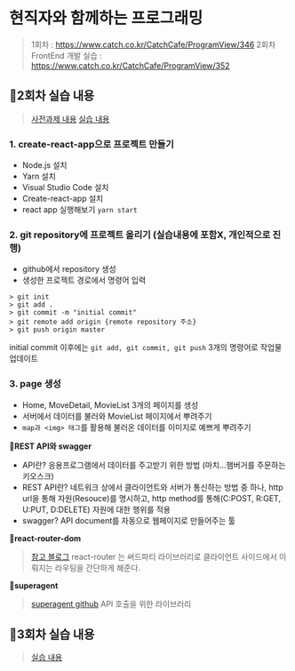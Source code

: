 # 현직자와 함께하는 프로그래밍

> 1회차 : https://www.catch.co.kr/CatchCafe/ProgramView/346
> 2회차 FrontEnd 개발 실습 : https://www.catch.co.kr/CatchCafe/ProgramView/352

## 🍎2회차 실습 내용

> [사전과제 내용](https://www.notion.so/2-9f611527f10a4ff493cd568cf89fc204)
> [실습 내용](https://www.notion.so/2-befab0f864b54410a5fc919602960701)

### 1. create-react-app으로 프로젝트 만들기

- Node.js 설치
- Yarn 설치
- Visual Studio Code 설치
- Create-react-app 설치
- react app 실행해보기 `yarn start`

### 2. git repository에 프로젝트 올리기 (실습내용에 포함X, 개인적으로 진행)

- github에서 repository 생성
- 생성한 프로젝트 경로에서 명령어 입력

```console
> git init
> git add .
> git commit -m "initial commit"
> git remote add origin {remote repository 주소}
> git push origin master
```

initial commit 이후에는 `git add, git commit, git push` 3개의 명령어로 작업물 업데이트

### 3. page 생성

- Home, MoveDetail, MovieList 3개의 페이지를 생성
- 서버에서 데이터를 불러와 MovieList 페이지에서 뿌려주기
- `map과 <img> 태그`를 활용해 불러온 데이터를 이미지로 예쁘게 뿌려주기

**🌱REST API와 swagger**

- API란? 응용프로그램에서 데이터를 주고받기 위한 방법 (마치...햄버거를 주문하는 키오스크)
- REST API란? 네트워크 상에서 클라이언트와 서버가 통신하는 방법 중 하나, http url을 통해 자원(Resouce)를 명시하고, http method를 통해(C:POST, R:GET, U:PUT, D:DELETE) 자원에 대한 행위를 적용
- swagger? API document를 자동으로 웹페이지로 만들어주는 툴

**🌱react-router-dom**

> [참고 블로그](https://velopert.com/3417)
> react-router 는 써드파티 라이브러리로 클라이언트 사이드에서 이뤄지는 라우팅을 간단하게 해준다.

**🌱superagent**

> [superagent github](https://github.com/visionmedia/superagent)
> API 호출을 위한 라이브러리

## 🍊3회차 실습 내용

> [실습 내용](https://www.notion.so/3-2235d1aa51cb400d8da03072d7555094)
